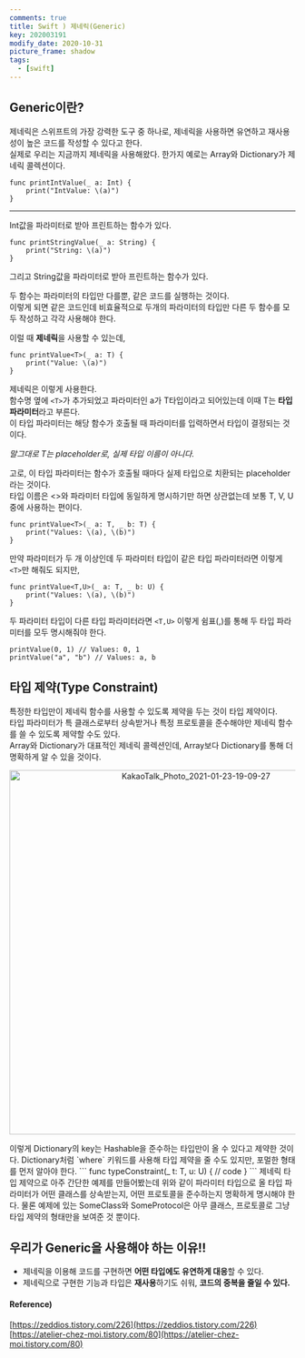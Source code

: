 ```yaml
---
comments: true
title: Swift ) 제네릭(Generic)
key: 202003191
modify_date: 2020-10-31
picture_frame: shadow
tags:
  - [swift]
---
```

 
## Generic이란?
 
제네릭은 스위프트의 가장 강력한 도구 중 하나로, 제네릭을 사용하면 유연하고 재사용성이 높은 코드를 작성할 수 있다고 한다.   
실제로 우리는 지금까지 제네릭을 사용해왔다. 한가지 예로는 Array와 Dictionary가 제네릭 콜렉션이다.   
```
func printIntValue(_ a: Int) {
    print("IntValue: \(a)")
}
```

***

Int값을 파라미터로 받아 프린트하는 함수가 있다.
```
func printStringValue(_ a: String) {
    print("String: \(a)")
}
```
그리고 String값을 파라미터로 받아 프린트하는 함수가 있다.
 
두 함수는 파라미터의 타입만 다를뿐, 같은 코드를 실행하는 것이다.   
이렇게 되면 같은 코드인데 비효율적으로 두개의 파라미터의 타입만 다른 두 함수를 모두 작성하고 각각 사용해야 한다.   
 
이럴 때 **제네릭**을 사용할 수 있는데,
```
func printValue<T>(_ a: T) {
    print("Value: \(a)")
}
```
제네릭은 이렇게 사용한다.   
함수명 옆에 `<T>`가 추가되었고 파라미터인 a가 T타입이라고 되어있는데 이때 T는 **타입 파라미터**라고 부른다.   
이 타입 파라미터는 해당 함수가 호출될 때 파라미터를 입력하면서 타입이 결정되는 것이다.   
 
*말그대로 T는 placeholder로, 실제 타입 이름이 아니다.*
 
고로, 이 타입 파라미터는 함수가 호출될 때마다 실제 타입으로 치환되는 placeholder라는 것이다.   
타입 이름은 <>와 파라미터 타입에 동일하게 명시하기만 하면 상관없는데 보통 T, V, U 중에 사용하는 편이다.
```
func printValue<T>(_ a: T, _ b: T) {
    print("Values: \(a), \(b)")
}
```
만약 파라미터가 두 개 이상인데 두 파라미터 타입이 같은 타입 파라미터라면 이렇게 `<T>`만 해줘도 되지만,
```
func printValue<T,U>(_ a: T, _ b: U) {
    print("Values: \(a), \(b)")
}
```
두 파라미터 타입이 다른 타입 파라미터라면 `<T,U>` 이렇게 쉼표(,)를 통해 두 타입 파라미터를 모두 명시해줘야 한다.
```
printValue(0, 1) // Values: 0, 1
printValue("a", "b") // Values: a, b
```

## 타입 제약(Type Constraint)
 
특정한 타입만이 제네릭 함수를 사용할 수 있도록 제약을 두는 것이 타입 제약이다.   
타입 파라미터가 특 클래스로부터 상속받거나 특정 프로토콜을 준수해야만 제네릭 함수를 쓸 수 있도록 제약할 수도 있다.   
Array와 Dictionary가 대표적인 제네릭 콜렉션인데, Array보다 Dictionary를 통해 더 명확하게 알 수 있을 것이다.   
<p style="text-align:center"><img width="641" alt="KakaoTalk_Photo_2021-01-23-19-09-27" src="https://user-images.githubusercontent.com/50580583/105626903-84143200-5e76-11eb-856a-1914c5a2f673.png"></p>
이렇게 Dictionary의 key는 Hashable을 준수하는 타입만이 올 수 있다고 제약한 것이다.   
Dictionary처럼 `where` 키워드를 사용해 타입 제약을 줄 수도 있지만, 포멀한 형태를 먼저 알아야 한다.
```
func typeConstraint<T: SomeClass,U: SomeProtocol>(_ t: T, u: U) {
    // code
}
```
제네릭 타입 제약으로 아주 간단한 예제를 만들어봤는데 위와 같이 파라미터 타입으로 올 타입 파라미터가 어떤 클래스를 상속받는지, 어떤 프로토콜을 준수하는지 명확하게 명시해야 한다.   
물론 예제에 있는 SomeClass와 SomeProtocol은 아무 클래스, 프로토콜로 그냥 타입 제약의 형태만을 보여준 것 뿐이다.
 
## 우리가 Generic을 사용해야 하는 이유!!
 
- 제네릭을 이용해 코드를 구현하면 **어떤 타입에도 유연하게 대응**할 수 있다.
- 제네릭으로 구현한 기능과 타입은 **재사용**하기도 쉬워, **코드의 중복을 줄일 수 있다.**
 
#### Reference)
 
[https://zeddios.tistory.com/226](https://zeddios.tistory.com/226)   
[https://atelier-chez-moi.tistory.com/80](https://atelier-chez-moi.tistory.com/80)
